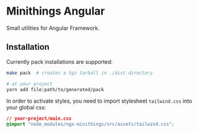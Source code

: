 # Minithings Angular

Small utilities for Angular Framework.

## Installation

Currently pack installations are supported:
```sh
make pack  # creates a tgz tarball in ./dist directory

# at your project
yarn add file:path/to/generated/pack
```

In order to activate styles, you need to import stylesheet `tailwind.css` into
your global css:
```css
// your-project/main.css
@import "node_modules/ngx-minithings/src/assets/tailwind.css";
```
